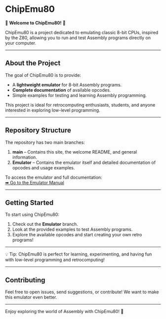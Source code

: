 # ChipEmu80

🎉 **Welcome to ChipEmu80!** 🎉

ChipEmu80 is a project dedicated to emulating classic 8-bit CPUs, inspired by the Z80, allowing you to run and test Assembly programs directly on your computer.  

---

## About the Project

The goal of ChipEmu80 is to provide:

- A **lightweight emulator** for 8-bit Assembly programs.  
- **Complete documentation** of available opcodes.  
- Simple examples for testing and learning Assembly programming.  

This project is ideal for retrocomputing enthusiasts, students, and anyone interested in exploring low-level programming.

---

## Repository Structure

The repository has two main branches:

1. **main** – Contains this site, the welcome README, and general information.  
2. **Emulator** – Contains the emulator itself and detailed documentation of opcodes and usage examples.  

To access the emulator and full documentation:  
[➡ Go to the Emulator Manual]([https://github.com/leonardopinezi/ChipEmu80/MANUAL.md](https://github.com/leonardopinezi/ChipEmu80/blob/main/MANUAL.md))  

---

## Getting Started

To start using ChipEmu80:

1. Check out the **Emulator** branch.  
2. Look at the provided examples to test Assembly programs.  
3. Explore the available opcodes and start creating your own retro programs!  

---

💡 Tip: ChipEmu80 is perfect for learning, experimenting, and having fun with low-level programming and retrocomputing!

---

## Contributing

Feel free to open issues, send suggestions, or contribute! We want to make this emulator even better.

---

Enjoy exploring the world of Assembly with ChipEmu80! 🚀

